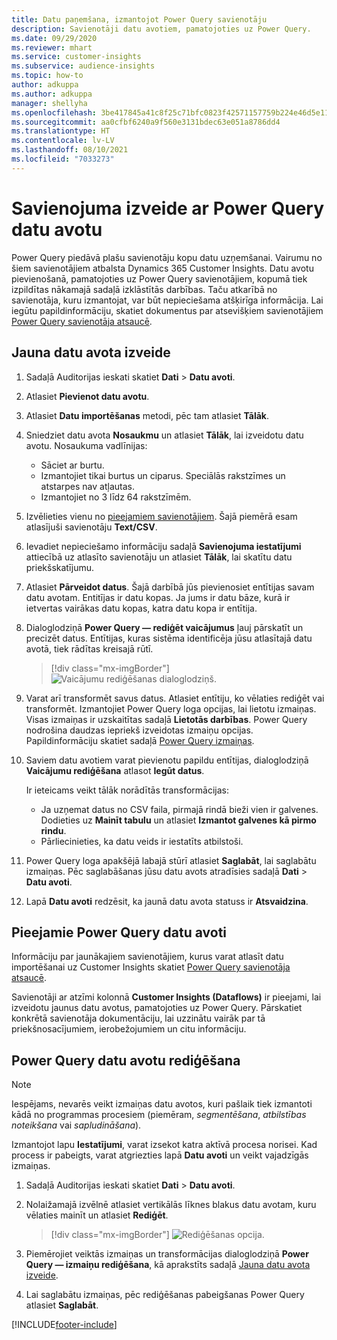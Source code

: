 ```yaml
---
title: Datu paņemšana, izmantojot Power Query savienotāju
description: Savienotāji datu avotiem, pamatojoties uz Power Query.
ms.date: 09/29/2020
ms.reviewer: mhart
ms.service: customer-insights
ms.subservice: audience-insights
ms.topic: how-to
author: adkuppa
ms.author: adkuppa
manager: shellyha
ms.openlocfilehash: 3be417845a41c8f25c71bfc0823f42571157759b224e46d5e114037ee3df8329
ms.sourcegitcommit: aa0cfbf6240a9f560e3131bdec63e051a8786dd4
ms.translationtype: HT
ms.contentlocale: lv-LV
ms.lasthandoff: 08/10/2021
ms.locfileid: "7033273"
---
```

# <a name="connect-to-a-power-query-data-source"></a>Savienojuma izveide ar Power Query datu avotu

Power Query piedāvā plašu savienotāju kopu datu uzņemšanai. Vairumu no šiem savienotājiem atbalsta Dynamics 365 Customer Insights. Datu avotu pievienošanā, pamatojoties uz Power Query savienotājiem, kopumā tiek izpildītas nākamajā sadaļā izklāstītās darbības. Taču atkarībā no savienotāja, kuru izmantojat, var būt nepieciešama atšķirīga informācija. Lai iegūtu papildinformāciju, skatiet dokumentus par atsevišķiem savienotājiem [Power Query savienotāja atsaucē](/power-query/connectors/).

## <a name="create-a-new-data-source"></a>Jauna datu avota izveide

1. Sadaļā Auditorijas ieskati skatiet **Dati** > **Datu avoti**.

1. Atlasiet **Pievienot datu avotu**.

1. Atlasiet **Datu importēšanas** metodi, pēc tam atlasiet **Tālāk**.

1. Sniedziet datu avota **Nosaukmu** un atlasiet **Tālāk**, lai izveidotu datu avotu. Nosaukuma vadlīnijas: 
   - Sāciet ar burtu.
   - Izmantojiet tikai burtus un ciparus. Speciālās rakstzīmes un atstarpes nav atļautas.
   - Izmantojiet no 3 līdz 64 rakstzīmēm.

1. Izvēlieties vienu no [pieejamiem savienotājiem](#available-power-query-data-sources). Šajā piemērā esam atlasījuši savienotāju **Text/CSV**.

1. Ievadiet nepieciešamo informāciju sadaļā **Savienojuma iestatījumi** attiecībā uz atlasīto savienotāju un atlasiet **Tālāk**, lai skatītu datu priekšskatījumu.

1. Atlasiet **Pārveidot datus**. Šajā darbībā jūs pievienosiet entītijas savam datu avotam. Entitījas ir datu kopas. Ja jums ir datu bāze, kurā ir ietvertas vairākas datu kopas, katra datu kopa ir entītija.

1. Dialoglodziņā **Power Query — rediģēt vaicājumus** ļauj pārskatīt un precizēt datus. Entītijas, kuras sistēma identificēja jūsu atlasītajā datu avotā, tiek rādītas kreisajā rūtī.

   > [!div class="mx-imgBorder"]
   > ![Vaicājumu rediģēšanas dialoglodziņš.](media/data-manager-configure-edit-queries.png "Vaicājumu rediģēšanas dialoglodziņš")

1. Varat arī transformēt savus datus. Atlasiet entītiju, ko vēlaties rediģēt vai transformēt. Izmantojiet Power Query loga opcijas, lai lietotu izmaiņas. Visas izmaiņas ir uzskaitītas sadaļā **Lietotās darbības**. Power Query nodrošina daudzas iepriekš izveidotas izmaiņu opcijas. Papildinformāciju skatiet sadaļā [Power Query izmaiņas](/power-query/power-query-what-is-power-query#transformations).

1. Saviem datu avotiem varat pievienotu papildu entītijas, dialoglodziņā **Vaicājumu rediģēšana** atlasot **Iegūt datus**.

   Ir ieteicams veikt tālāk norādītās transformācijas:

   - Ja uzņemat datus no CSV faila, pirmajā rindā bieži vien ir galvenes. Dodieties uz **Mainīt tabulu** un atlasiet **Izmantot galvenes kā pirmo rindu**.
   - Pārliecinieties, ka datu veids ir iestatīts atbilstoši.

1. Power Query loga apakšējā labajā stūrī atlasiet **Saglabāt**, lai saglabātu izmaiņas. Pēc saglabāšanas jūsu datu avots atradīsies sadaļā **Dati** > **Datu avoti**.

1. Lapā **Datu avoti** redzēsit, ka jaunā datu avota statuss ir **Atsvaidzina**.

## <a name="available-power-query-data-sources"></a>Pieejamie Power Query datu avoti

Informāciju par jaunākajiem savienotājiem, kurus varat atlasīt datu importēšanai uz Customer Insights skatiet [Power Query savienotāja atsaucē](/power-query/connectors/). 

Savienotāji ar atzīmi kolonnā **Customer Insights (Dataflows)** ir pieejami, lai izveidotu jaunus datu avotus, pamatojoties uz Power Query. Pārskatiet konkrētā savienotāja dokumentāciju, lai uzzinātu vairāk par tā priekšnosacījumiem, ierobežojumiem un citu informāciju.

## <a name="edit-power-query-data-sources"></a>Power Query datu avotu rediģēšana

> [!NOTE]
> Iespējams, nevarēs veikt izmaiņas datu avotos, kuri pašlaik tiek izmantoti kādā no programmas procesiem (piemēram, *segmentēšana*, *atbilstības noteikšana* vai *sapludināšana*). 
>
> Izmantojot lapu **Iestatījumi**, varat izsekot katra aktīvā procesa norisei. Kad process ir pabeigts, varat atgriezties lapā **Datu avoti** un veikt vajadzīgās izmaiņas.

1. Sadaļā Auditorijas ieskati skatiet **Dati** > **Datu avoti**.

2. Nolaižamajā izvēlnē atlasiet vertikālās līknes blakus datu avotam, kuru vēlaties mainīt un atlasiet **Rediģēt**.

   > [!div class="mx-imgBorder"]
   > ![Rediģēšanas opcija.](media/edit-option-data-sources.png "Rediģēšanas opcija")

3. Piemērojiet veiktās izmaiņas un transformācijas dialoglodziņā **Power Query — izmaiņu rediģēšana**, kā aprakstīts sadaļā [Jauna datu avota izveide](#create-a-new-data-source).

4. Lai saglabātu izmaiņas, pēc rediģēšanas pabeigšanas Power Query atlasiet **Saglabāt**.


[!INCLUDE[footer-include](../includes/footer-banner.md)]